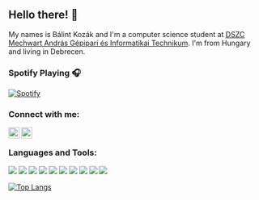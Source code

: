 ## Hello there! 👋
My names is Bálint Kozák and I'm a computer science student at [DSZC Mechwart András Gépipari és Informatikai Technikum](https://www.dszcmechwart.hu/). I'm from Hungary and living in Debrecen.

### Spotify Playing 🎧
[![Spotify](https://novatorem.kozakbalint.vercel.app/api/spotify)](https://open.spotify.com/user/kozak.balint)

### Connect with me:
[<img align="left" alt="kozak_balint | Twitter" width="22px" src="https://cdn.jsdelivr.net/npm/simple-icons@v3/icons/twitter.svg" />][twitter]
[<img align="left" alt="balint_kozak | Instagram" width="22px" src="https://cdn.jsdelivr.net/npm/simple-icons@v3/icons/instagram.svg" />][instagram]
</br>

### Languages and Tools:
![](https://img.shields.io/badge/OS-Windows-informational?style=for-the-badge&logo=windows&logoColor=white&color=0078D6)
![](https://img.shields.io/badge/OS-Linux-informational?style=for-the-badge&logo=linux&logoColor=white&color=FCC624)
![](https://img.shields.io/badge/Editor-VSCode-informational?style=for-the-badge&logo=visual%20studio%20code&logoColor=white&color=007ACC)
![](https://img.shields.io/badge/Editor-VS-informational?style=for-the-badge&logo=visual%20studio&logoColor=white&color=5C2D91)
![](https://img.shields.io/badge/Code-C%23-informational?style=for-the-badge&logo=c%20sharp&logoColor=white&color=239120)
![](https://img.shields.io/badge/Code-Python-informational?style=for-the-badge&logo=python&logoColor=white&color=3776AB)
![](https://img.shields.io/badge/Code-HTML5-informational?style=for-the-badge&logo=html5&logoColor=white&color=E34F26)
![](https://img.shields.io/badge/Code-CSS-informational?style=for-the-badge&logo=css3&logoColor=white&color=1572B6)
![](https://img.shields.io/badge/Code-JS-informational?style=for-the-badge&logo=javascript&logoColor=white&color=F7DF1E)
![](https://img.shields.io/badge/Shell-Bash-informational?style=for-the-badge&logo=gnu%20bash&logoColor=white&color=4EAA25)
</br>

[![Top Langs](https://github-readme-stats.vercel.app/api/top-langs/?username=kozakbalint&layout=compact)](https://github.com/anuraghazra/github-readme-stats)

[twitter]: https://twitter.com/kozak_balint
[instagram]: https://instagram.com/balint_kozak
